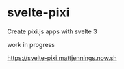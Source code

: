 # svelte-pixi

Create pixi.js apps with svelte 3

work in progress

https://svelte-pixi.mattjennings.now.sh

